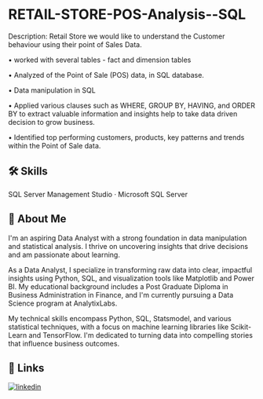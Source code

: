 # RETAIL-STORE-POS-Analysis--SQL
Description: Retail Store we would like to understand the Customer behaviour using their point of Sales Data.

• worked with several tables - fact and dimension tables

• Analyzed of the Point of Sale (POS) data, in SQL database. 

• Data manipulation in SQL 

• Applied various clauses such as WHERE, GROUP BY, HAVING, and ORDER BY to extract valuable information and insights help to take data driven decision to grow business.

• Identified top performing customers, products, key patterns and trends within the Point of Sale data.
## 🛠 Skills
SQL Server Management Studio · Microsoft SQL Server
## 🚀 About Me
I'm an aspiring Data Analyst with a strong foundation in data manipulation and statistical analysis. I thrive on uncovering insights that drive decisions and am passionate about learning.

As a Data Analyst, I specialize in transforming raw data into clear, impactful insights using Python, SQL, and visualization tools like Matplotlib and Power BI. My educational background includes a Post Graduate Diploma in Business Administration in Finance, and I'm currently pursuing a Data Science program at AnalytixLabs.

My technical skills encompass Python, SQL, Statsmodel, and various statistical techniques, with a focus on machine learning libraries like Scikit-Learn and TensorFlow. I'm dedicated to turning data into compelling stories that influence business outcomes.


## 🔗 Links

[![linkedin](https://img.shields.io/badge/linkedin-0A66C2?style=for-the-badge&logo=linkedin&logoColor=white)](https://www.linkedin.com/in/sanamkandar/)


